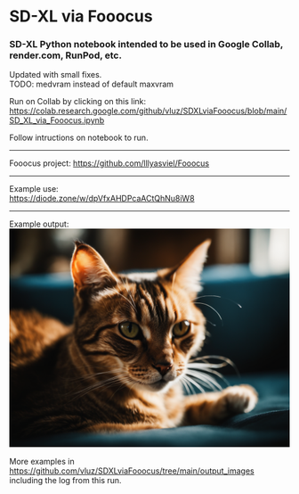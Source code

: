 # SD-XL via Fooocus
### SD-XL Python notebook intended to be used in Google Collab, render.com, RunPod, etc.

Updated with small fixes.      
TODO: medvram instead of default maxvram

Run on Collab by clicking on this link:      
https://colab.research.google.com/github/vluz/SDXLviaFooocus/blob/main/SD_XL_via_Fooocus.ipynb

Follow intructions on notebook to run.

<hr>

Fooocus project: https://github.com/lllyasviel/Fooocus

<hr>

Example use:      
https://diode.zone/w/dpVfxAHDPcaACtQhNu8iW8

<hr>

Example output:     
<img src="output_images/2023-08-19_15-02-57_3511.png">

More examples in      
https://github.com/vluz/SDXLviaFooocus/tree/main/output_images     
including the log from this run.

<br>
